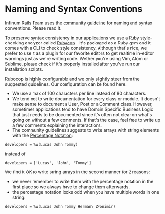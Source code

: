 # Naming and Syntax Conventions

Infinum Rails Team uses the [community guideline](https://github.com/bbatsov/ruby-style-guide#naming) for naming and syntax conventions. Please read it.

To preserve syntax consistency in our applications we use a Ruby style-checking analyzer called [Rubocop](https://github.com/bbatsov/rubocop) - it's packaged as a Ruby gem and it comes with a CLI to check style consistency. Although that's nice, we prefer to use it as a plugin for our favorite editors to get realtime in-editor warnings just as we're writing code. Wether you're using Vim, Atom or Sublime, please check if it's properly installed after you've run our installation scripts.

Rubocop is highly configurable and we only slightly steer from the suggested guidelines.
Our configuration can be found [here](https://github.com/infinum/guides/blob/master/rails/.rubocop.yml).

* We use a max of 100 characters per line instead of 80 characters.
* We tend not to write documentation for every class or module. It doesn't make sense to document a User, Post or a Comment class. However, sometimes applications tend to have Domain Specific Business Logic that just needs to be documented since it's often not clear on what's going on without a few comments. If that's the case, feel free to write up a few comments explaining the interactions.
* The community guidelines suggests to write arrays with string elements with the [Percentage Notation](https://en.wikibooks.org/wiki/Ruby_Programming/Syntax/Literals#The_.25_Notation):

```
developers = %w(Lucas John Tommy)
```

instead of

```
developers = ['Lucas', 'John', 'Tommy']
```

We find it OK to write string arrays in the second manner for 2 reasons:  

* we never remember to write them with the percentage notation in the first place so we always have to change them afterwards.
* the percentage notation looks odd when you have multiple words in one string:

```
developers = %w(Lucas John Tommy Herman\ Zvonimir)
```
